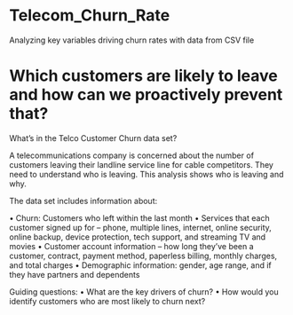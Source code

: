 # Telecom_Churn_Rate
Analyzing key variables driving churn rates with data from CSV file 

# Which customers are likely to leave and how can we proactively prevent that?

What’s in the Telco Customer Churn data set?

A telecommunications company is concerned about the number of customers leaving their
landline service line for cable competitors. They need to understand who is leaving. This
analysis shows who is leaving and why.

The data set includes information about:

• Churn: Customers who left within the last month
• Services that each customer signed up for – phone, multiple lines, internet, online
security, online backup, device protection, tech support, and streaming TV and movies
• Customer account information – how long they’ve been a customer, contract, payment
method, paperless billing, monthly charges, and total charges
• Demographic information: gender, age range, and if they have partners and
dependents

Guiding questions:
• What are the key drivers of churn?
• How would you identify customers who are most likely to churn next?
